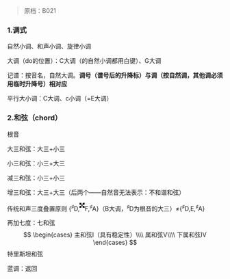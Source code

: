 > 原档：B021

### 1.调式

自然小调、和声小调、旋律小调

大调（do的位置）：C大调（的自然小调都用白键）、G大调

记谱：按音名，自然大调。**调号（谱号后的升降标）与调（按自然调，其他调必须用临时升降号）相对应**

平行大小调：C大调、c小调（=E大调）

### 2.和弦（chord）

根音

大三和弦：大三+小三

小三和弦：小三+大三

减三和弦：小三+小三

增三和弦：大三+大三（后两个——自然音无法表示：不和谐和弦）

传统和声三度叠置原则 {<sup>♯</sup>D,<sup>![双升](DoubleSharp.svg)</sup>F,<sup>♯</sup>A}（B大调，<sup>♯</sup>D为根音的大三）≠{<sup>♯</sup>D,E,<sup>♯</sup>A}

再加七度：七和弦
$$
\begin{cases}
主和弦I（具有稳定性）\\\\
属和弦V\\\\
下属和弦IV
\end{cases}
$$
特里斯坦和弦

蓝调：返回